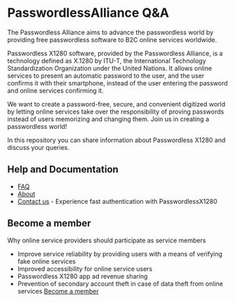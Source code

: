 # PasswordlessAlliance Q&A

The Passwordless Alliance aims to advance the passwordless world by providing free passwordless software to B2C online services worldwide.

Passwordless X1280 software, provided by the Passwordless Alliance, is a technology defined as X.1280 by ITU-T, the International Technology Standardization Organization under the United Nations. It allows online services to present an automatic password to the user, and the user confirms it with their smartphone, instead of the user entering the password and online services confirming it.

We want to create a password-free, secure, and convenient digitized world by letting online services take over the responsibility of proving passwords instead of users memorizing and changing them. Join us in creating a passwordless world!

In this repository you can share information about Passwordless X1280 and discuss your queries.

## Help and Documentation

* [FAQ](https://www.passwordlessalliance.org/en/faq/)
* [About](https://www.passwordlessalliance.org/en/about/) 
* [Contact us](https://www.passwordlessalliance.org/en/become-a-member/) - Experience fast authentication with PasswordlessX1280

## Become a member

Why online service providers should participate as service members
* Improve service reliability by providing users with a means of verifying fake online services
* Improved accessibility for online service users
* Passwordless X1280 app ad revenue sharing
* Prevention of secondary account theft in case of data theft from online services
[Become a member](https://www.passwordlessalliance.org/en/become-a-member/)
